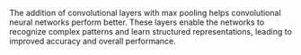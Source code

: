 The addition of convolutional layers with max pooling helps convolutional neural networks perform better. These layers enable the networks to recognize complex patterns and learn structured representations, leading to improved accuracy and overall performance.
